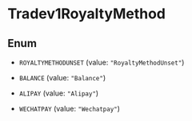 
# Tradev1RoyaltyMethod

## Enum


* `ROYALTYMETHODUNSET` (value: `"RoyaltyMethodUnset"`)

* `BALANCE` (value: `"Balance"`)

* `ALIPAY` (value: `"Alipay"`)

* `WECHATPAY` (value: `"Wechatpay"`)



